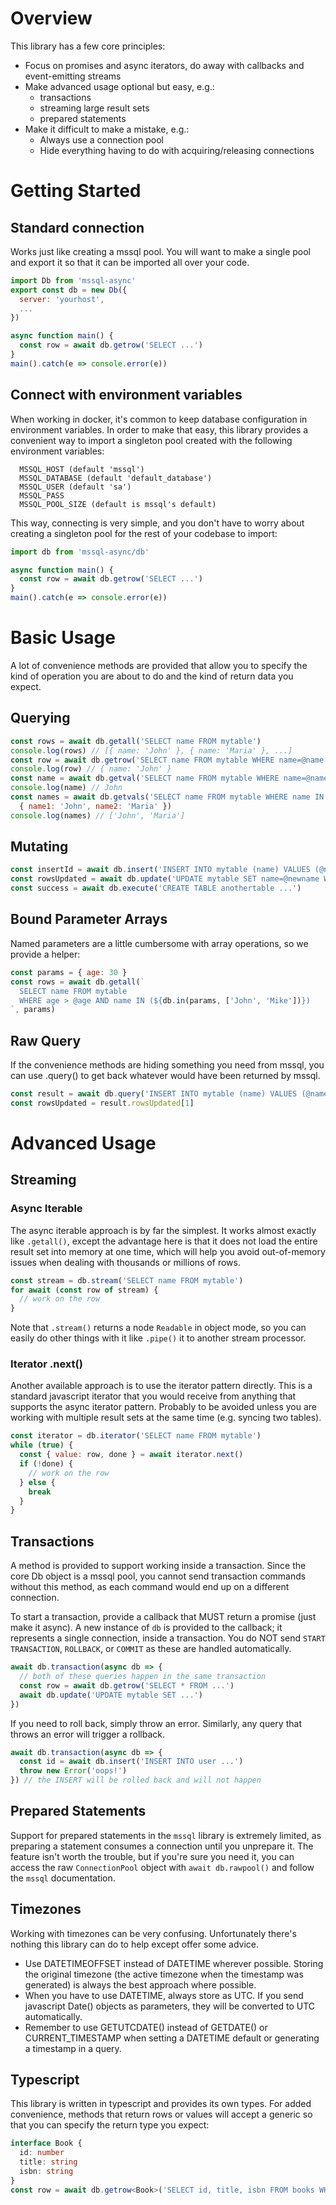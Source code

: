 # Overview
This library has a few core principles:
* Focus on promises and async iterators, do away with callbacks and event-emitting streams
* Make advanced usage optional but easy, e.g.:
  * transactions
  * streaming large result sets
  * prepared statements
* Make it difficult to make a mistake, e.g.:
  * Always use a connection pool
  * Hide everything having to do with acquiring/releasing connections

# Getting Started
## Standard connection
Works just like creating a mssql pool. You will want to make a single pool and export it so that it can
be imported all over your code.
```javascript
import Db from 'mssql-async'
export const db = new Db({
  server: 'yourhost',
  ...
})

async function main() {
  const row = await db.getrow('SELECT ...')
}
main().catch(e => console.error(e))
```
## Connect with environment variables
When working in docker, it's common to keep database configuration in environment variables. In order to
make that easy, this library provides a convenient way to import a singleton pool created with the following
environment variables:
```
  MSSQL_HOST (default 'mssql')
  MSSQL_DATABASE (default 'default_database')
  MSSQL_USER (default 'sa')
  MSSQL_PASS
  MSSQL_POOL_SIZE (default is mssql's default)
```
This way, connecting is very simple, and you don't have to worry about creating a singleton pool for the
rest of your codebase to import:
```javascript
import db from 'mssql-async/db'

async function main() {
  const row = await db.getrow('SELECT ...')
}
main().catch(e => console.error(e))
```

# Basic Usage
A lot of convenience methods are provided that allow you to specify the kind of operation you are about
to do and the kind of return data you expect.
## Querying
```javascript
const rows = await db.getall('SELECT name FROM mytable')
console.log(rows) // [{ name: 'John' }, { name: 'Maria' }, ...]
const row = await db.getrow('SELECT name FROM mytable WHERE name=@name', { name: 'John' })
console.log(row) // { name: 'John' }
const name = await db.getval('SELECT name FROM mytable WHERE name=@name', { name: 'John' })
console.log(name) // John
const names = await db.getvals('SELECT name FROM mytable WHERE name IN (@name1, @name2)',
  { name1: 'John', name2: 'Maria' })
console.log(names) // ['John', 'Maria']
```
## Mutating
```javascript
const insertId = await db.insert('INSERT INTO mytable (name) VALUES (@name)', { name: 'Mike' })
const rowsUpdated = await db.update('UPDATE mytable SET name=@newname WHERE name=@oldname', { newname: 'Johnny', oldname: 'John' })
const success = await db.execute('CREATE TABLE anothertable ...')
```
## Bound Parameter Arrays
Named parameters are a little cumbersome with array operations, so we provide a helper:
```javascript
const params = { age: 30 }
const rows = await db.getall(`
  SELECT name FROM mytable
  WHERE age > @age AND name IN (${db.in(params, ['John', 'Mike'])})
`, params)
```
## Raw Query
If the convenience methods are hiding something you need from mssql, you can use .query() to get
back whatever would have been returned by mssql.
```javascript
const result = await db.query('INSERT INTO mytable (name) VALUES (@name); UPDATE anothertable SET col1=@col1', { name: 'Mike', col1: 'Value' })
const rowsUpdated = result.rowsUpdated[1]
```
# Advanced Usage
## Streaming
### Async Iterable
The async iterable approach is by far the simplest. It works almost exactly like `.getall()`, except
the advantage here is that it does not load the entire result set into memory at one time, which will help
you avoid out-of-memory issues when dealing with thousands or millions of rows.
```javascript
const stream = db.stream('SELECT name FROM mytable')
for await (const row of stream) {
  // work on the row
}
```
Note that `.stream()` returns a node `Readable` in object mode, so you can easily do other things with
it like `.pipe()` it to another stream processor.
### Iterator .next()
Another available approach is to use the iterator pattern directly. This is a standard javascript iterator
that you would receive from anything that supports the async iterator pattern. Probably to be avoided unless
you are working with multiple result sets at the same time (e.g. syncing two tables).
```javascript
const iterator = db.iterator('SELECT name FROM mytable')
while (true) {
  const { value: row, done } = await iterator.next()
  if (!done) {
    // work on the row
  } else {
    break
  }
}
```
## Transactions
A method is provided to support working inside a transaction. Since the core Db object is a mssql pool, you
cannot send transaction commands without this method, as each command would end up on a different connection.

To start a transaction, provide a callback that MUST return a promise (just make it async). A new instance of
`db` is provided to the callback; it represents a single connection, inside a transaction. You do NOT send
`START TRANSACTION`, `ROLLBACK`, or `COMMIT` as these are handled automatically.
```javascript
await db.transaction(async db => {
  // both of these queries happen in the same transaction
  const row = await db.getrow('SELECT * FROM ...')
  await db.update('UPDATE mytable SET ...')
})
```
If you need to roll back, simply throw an error. Similarly, any query that throws an error will trigger
a rollback.
```javascript
await db.transaction(async db => {
  const id = await db.insert('INSERT INTO user ...')
  throw new Error('oops!')
}) // the INSERT will be rolled back and will not happen
```
## Prepared Statements
Support for prepared statements in the `mssql` library is extremely limited, as preparing a statement consumes
a connection until you unprepare it. The feature isn't worth the trouble, but if you're sure you need it, you
can access the raw `ConnectionPool` object with `await db.rawpool()` and follow the `mssql` documentation.

## Timezones
Working with timezones can be very confusing. Unfortunately there's nothing this library can do to help except
offer some advice.
* Use DATETIMEOFFSET instead of DATETIME wherever possible. Storing the original timezone (the active timezone
when the timestamp was generated) is always the best approach where possible.
* When you have to use DATETIME, always store as UTC. If you send javascript Date() objects as parameters, they
will be converted to UTC automatically.
* Remember to use GETUTCDATE() instead of GETDATE() or CURRENT_TIMESTAMP when setting a DATETIME default or
generating a timestamp in a query.
## Typescript
This library is written in typescript and provides its own types. For added convenience, methods that return
rows or values will accept a generic so that you can specify the return type you expect:
```typescript
interface Book {
  id: number
  title: string
  isbn: string
}
const row = await db.getrow<Book>('SELECT id, title, isbn FROM books WHERE id=@id', { id: 5 })
```
